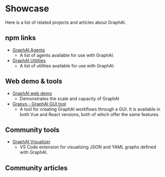 # Showcase

Here is a list of related projects and articles about GraphAI.

## npm links

- [GraphAI Agents](https://www.npmjs.com/org/graphai)
  - A list of agents available for use with GraphAI.
- [GraphAI Utilities](https://www.npmjs.com/org/receptron)
  - A list of utilities available for use with GraphAI.

## Web demo & tools

- [GraphAI web demo](https://github.com/receptron/graphai-demo-web)
  - Demonstrates the scale and capacity of GraphAI
- [Grapys - GraphAI GUI tool](https://github.com/receptron/grapys)
  - A tool for creating GraphAI workflows through a GUI. It is available in both Vue and React versions, both of which offer the same features.

## Community tools

- [GraphAI Visualizer](https://github.com/kawamataryo/graphai-visualizer)
  - VS Code extension for visualizing JSON and YAML graphs defined with GraphAI.

## Community articles

<CommunityArticles />
